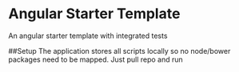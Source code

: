 # Angular Starter Template
An angular starter template with integrated tests

##Setup
The application stores all scripts locally so no node/bower packages need to be mapped. Just pull repo and run

